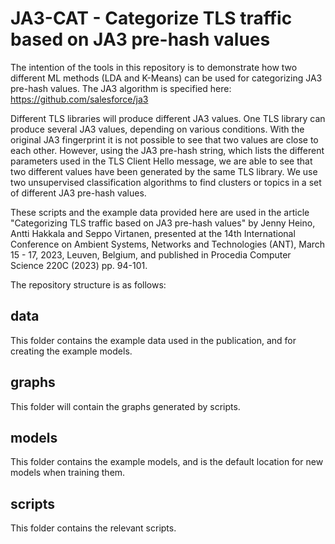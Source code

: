 # JA3-CAT - Categorize TLS traffic based on JA3 pre-hash values

The intention of the tools in this repository is to demonstrate how two different ML methods (LDA and K-Means) can be used for categorizing JA3 pre-hash values. The JA3 algorithm is specified here: https://github.com/salesforce/ja3

Different TLS libraries will produce different JA3 values. One TLS library can produce several JA3 values, depending on various conditions. With the original JA3 fingerprint it is not possible to see that two values are close to each other. However, using the JA3 pre-hash string, which lists the different parameters used in the TLS Client Hello message, we are able to see that two different values have been generated by the same TLS library. We use two unsupervised classification algorithms to find clusters or topics in a set of different JA3 pre-hash values.

These scripts and the example data provided here are used in the article "Categorizing TLS traffic based on JA3 pre-hash values" by Jenny Heino, Antti Hakkala and Seppo Virtanen, presented at the 14th International Conference on Ambient Systems, Networks and Technologies (ANT), March 15 - 17, 2023, Leuven, Belgium, and published in Procedia Computer Science 220C (2023) pp. 94-101.

The repository structure is as follows:

## data

This folder contains the example data used in the publication, and for creating the example models.

## graphs

This folder will contain the graphs generated by scripts.

## models

This folder contains the example models, and is the default location for new models when training them.

## scripts

This folder contains the relevant scripts.

